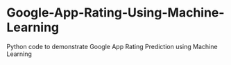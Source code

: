 # Google-App-Rating-Using-Machine-Learning
Python code to demonstrate Google App Rating Prediction using Machine Learning
